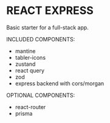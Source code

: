 # REACT EXPRESS

Basic starter for a full-stack app.

INCLUDED COMPONENTS:
- mantine
- tabler-icons
- zustand
- react query
- zod
- express backend with cors/morgan

OPTIONAL COMPONENTS:
- react-router
- prisma